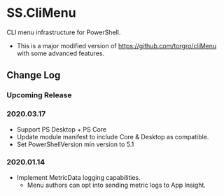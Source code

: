 # SS.CliMenu
CLI menu infrastructure for PowerShell. 

* This is a major modified version of https://github.com/torgro/cliMenu with some advanced features.

<!--
    Please leave this section at the top of the change log.

    Changes for the upcoming release should go under the section titled "Upcoming Release", and should adhere to the following format:
    
    ## Upcoming Release
    * Overview of change #1
        - Additional information about change #1
    * Overview of change #2
        - Additional information about change #4
        - Additional information about change #2
    * Overview of change #3
    * Overview of change #4
        - Additional information about change #4
    
    ## YYYY.MM.DD - Version X.Y.Z (Previous Release)
    * Overview of change #1
        - Additional information about change #1
-->
## Change Log
### Upcoming Release 

### 2020.03.17
* Support PS Desktop + PS Core
* Update module manifest to include Core & Desktop as compatible.
* Set PowerShellVersion min version to 5.1

### 2020.01.14
* Implement MetricData logging capabilities.
  - Menu authors can opt into sending metric logs to App Insight.